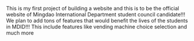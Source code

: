 This is my first project of building a website and this is to be the official website of Mingdao International Department student council candidate!!!
We plan to add tons of features that would benefit the lives of the students in MDID!!!
This include features like vending machine choice selection and much more
